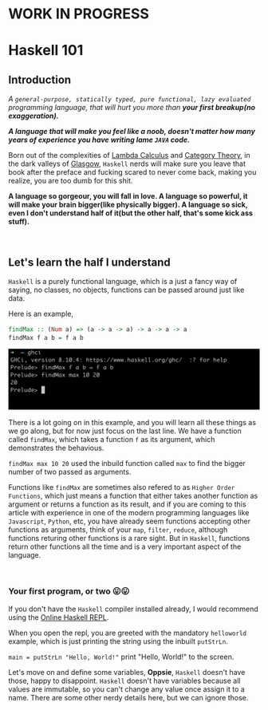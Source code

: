 # WORK IN PROGRESS

# Haskell 101

## Introduction

_A `general-purpose, statically typed, pure functional, lazy evaluated` programming language, that will hurt you more than **your first breakup(no exaggeration).**_

**_A language that will make you feel like a noob, doesn't matter how many years of experience you have writing lame `JAVA` code._**

Born out of the complexities of [Lambda Calculus](https://en.wikipedia.org/wiki/Lambda_calculus) and [Category Theory](https://en.wikipedia.org/wiki/Category_theory), in the dark valleys of [Glasgow](https://en.wikipedia.org/wiki/Glasgow_Haskell_Compiler), `Haskell` nerds will make sure you leave that book after the preface and fucking scared to never come back, making you realize, you are too dumb for this shit.

**A language so gorgeour, you will fall in love. A language so powerful, it will make your brain bigger(like physically bigger). A language so sick, even I don't understand half of it(but the other half, that's some kick ass stuff).**

<br />

## Let's learn the half I understand

`Haskell` is a purely functional language, which is a just a fancy way of saying, no classes, no objects, functions can be passed around just like data.

Here is an example,

```haskell
findMax :: (Num a) => (a -> a -> a) -> a -> a -> a
findMax f a b = f a b
```

![Result](./example_one.png)

There is a lot going on in this example, and you will learn all these things as we go along, but for now just focus on the last line. We have a function called `findMax`, which takes a function `f` as its argument, which demonstrates the behavious.

`findMax max 10 20` used the inbuild function called `max` to find the bigger number of two passed as arguments.

Functions like `findMax` are sometimes also refered to as `Higher Order Functions`, which just means a function that either takes another function as argument or returns a function as its result, and if you are coming to this article with experience in one of the modern programming languages like `Javascript`, `Python`, etc, you have already seem functions accepting other functions as arguments, think of your `map`, `filter`, `reduce`, although functions returing other functions is a rare sight. But in `Haskell`, functions return other functions all the time and is a very important aspect of the language.

<br />

### Your first program, or two 😛😛

If you don't have the `Haskell` compiler installed already, I would recommend using the [Online Haskell REPL](https://replit.com/languages/haskell).

When you open the repl, you are greeted with the mandatory `helloworld` example, which is just printing the string using the inbuilt `putStrLn`.

`main = putStrLn "Hello, World!"` print "Hello, World!" to the screen.

Let's move on and define some variables, **Oppsie**, `Haskell` doesn't have those, happy to disappoint. `Haskell` doesn't have variables because all values are immutable, so you can't change any value once assign it to a name. There are some other nerdy details here, but we can ignore those.
